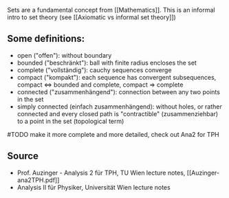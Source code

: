 Sets are a fundamental concept from [[Mathematics]].
This is an informal intro to set theory (see [[Axiomatic vs informal set theory]])


## Some definitions:
- open ("offen"): without boundary
- bounded ("beschränkt"): ball with finite radius encloses the set
- complete ("vollständig"): cauchy sequences converge
- compact ("kompakt"): each sequence has convergent subsequences, compact <=> bounded and complete, compact => complete
- connected ("zusammenhängend"): connection between any two points in the set
- simply connected (einfach zusammenhängend): without holes, or rather connected and every closed path is "contractible" (zusammenziehbar) to a point in the set (topological term)

#TODO make it more complete and more detailed, check out Ana2 for TPH



## Source
- Prof. Auzinger - Analysis 2 für TPH, TU Wien lecture notes, [[Auzinger-ana2TPH.pdf]]
- Analysis II für Physiker, Universität Wien lecture notes